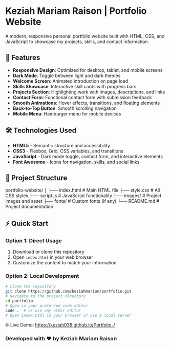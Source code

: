 # Keziah Mariam Raison | Portfolio Website

A modern, responsive personal portfolio website built with HTML, CSS, and JavaScript to showcase my projects, skills, and contact information.

## 🚀 Features

- **Responsive Design**: Optimized for desktop, tablet, and mobile screens
- **Dark Mode**: Toggle between light and dark themes
- **Welcome Screen**: Animated introduction on page load
- **Skills Showcase**: Interactive skill cards with progress bars
- **Projects Section**: Highlighting work with images, descriptions, and links
- **Contact Form**: Functional contact form with submission feedback
- **Smooth Animations**: Hover effects, transitions, and floating elements
- **Back-to-Top Button**: Smooth scrolling navigation
- **Mobile Menu**: Hamburger menu for mobile devices

## 🛠️ Technologies Used

- **HTML5** - Semantic structure and accessibility
- **CSS3** - Flexbox, Grid, CSS variables, and transitions
- **JavaScript** - Dark mode toggle, contact form, and interactive elements
- **Font Awesome** - Icons for navigation, skills, and social links

## 📂 Project Structure
portfolio-website/
│
├── index.html # Main HTML file
├── style.css # All CSS styles
├── script.js # JavaScript functionality
├── images/ # Project images and asset
├── fonts/ # Custom fonts (if any)
└── README.md # Project documentation


## ⚡ Quick Start

### Option 1: Direct Usage
1. Download or clone this repository
2. Open `index.html` in your web browser
3. Customize the content to match your information

### Option 2: Local Development
```bash
# Clone the repository
git clone https://github.com/keziahmariam/portfolio.git
# Navigate to the project directory
cd portfolio
# Open in your preferred code editor
code .  # or use any other editor
# Open index.html in your browser or use a local server
```
🌐 Live Demo: https://keziah038.github.io/Portfolio-/
### Developed with ❤️ by Keziah Mariam Raison
